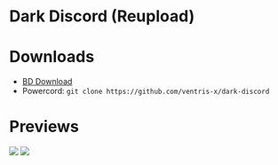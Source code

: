 # Dark Discord (Reupload)

# Downloads
- [BD Download](https://media.wtf/41177606)
- Powercord: `git clone https://github.com/ventris-x/dark-discord`

# Previews
<img src="https://media.wtf/96079351"/>
<img src="https://media.wtf/72911904"/>